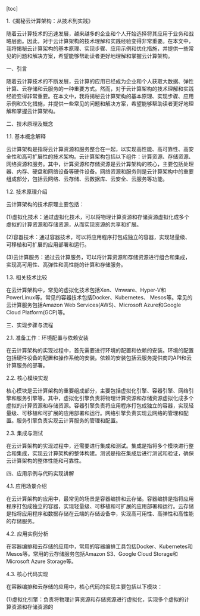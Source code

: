 
[toc]                    
                
                
1.《揭秘云计算架构：从技术到实践》

随着云计算技术的迅速发展，越来越多的企业和个人开始选择将其应用于业务和战略层面。因此，对于云计算架构的技术理解和实践经验变得非常重要。在本文中，我将揭秘云计算架构的基本原理、实现步骤、应用示例和优化措施，并提供一些常见的问题和解决方案，希望能够帮助读者更好地理解和掌握云计算架构。

一、引言

随着云计算技术的不断发展，云计算的应用已经成为企业和个人获取大数据、弹性计算、云存储和云服务的一种重要方式。然而，对于云计算架构的技术理解和实践经验变得非常重要。在本文中，我将揭秘云计算架构的基本原理、实现步骤、应用示例和优化措施，并提供一些常见的问题和解决方案，希望能够帮助读者更好地理解和掌握云计算架构。

二、技术原理及概念

1.1. 基本概念解释

云计算架构是指将云计算资源和服务整合在一起，以实现高性能、高可靠性、高安全性和高可扩展性的技术架构。云计算架构包括以下组件：计算资源、存储资源、网络资源和服务。其中，计算资源和存储资源是云计算架构的核心，主要包括处理器、内存、硬盘和网络设备等硬件设备。网络资源和服务则是云计算架构中的重要组成部分，包括云网络、云存储、云数据库、云安全、云服务等功能。

1.2. 技术原理介绍

云计算架构的技术原理主要包括：

(1)虚拟化技术：通过虚拟化技术，可以将物理计算资源和存储资源虚拟化成多个虚拟的计算资源和存储资源，从而实现资源的共享和扩展。

(2)容器技术：通过容器技术，可以将应用程序打包成独立的容器，实现轻量级、可移植和可扩展的应用部署和运行。

(3)云计算服务：通过云计算服务，可以将计算资源和存储资源进行组合和集成，实现高可用性、高弹性和高性能的计算和存储服务。

1.3. 相关技术比较

在云计算架构中，常见的虚拟化技术包括Xen、Vmware、Hyper-V和PowerLinux等。常见的容器技术包括Docker、Kubernetes、 Mesos等。常见的云计算服务包括Amazon Web Services(AWS)、Microsoft Azure和Google Cloud Platform(GCP)等。

三、实现步骤与流程

2.1. 准备工作：环境配置与依赖安装

在云计算架构的实现过程中，首先需要进行环境的配置和依赖的安装。环境的配置包括硬件设备的配置和操作系统的安装。依赖的安装包括云服务提供商的API和云计算服务的部署。

2.2. 核心模块实现

核心模块是云计算架构的重要组成部分，主要包括虚拟化引擎、容器引擎、网络引擎和服务引擎等。其中，虚拟化引擎负责将物理计算资源和存储资源虚拟化成多个虚拟的计算资源和存储资源。容器引擎负责将应用程序打包成独立的容器，实现轻量级、可移植和可扩展的应用部署和运行。网络引擎负责实现云网络的管理和配置。服务引擎负责实现云计算服务的管理和配置。

2.3. 集成与测试

在云计算架构的实现过程中，还需要进行集成和测试。集成是指将多个模块进行整合和集成，实现云计算架构的整体构建。测试是指在集成后进行测试和验证，确保云计算架构的整体性能和可靠性。

四、应用示例与代码实现讲解

4.1. 应用场景介绍

在云计算架构的应用中，最常见的场景是容器编排和云存储。容器编排是指将应用程序打包成独立的容器，实现轻量级、可移植和可扩展的应用部署和运行。云存储是指将应用程序和数据存储在云端的存储设备中，实现高可用性、高弹性和高性能的存储服务。

4.2. 应用实例分析

在容器编排和云存储的应用中，常用的容器编排工具包括Docker、Kubernetes和Mesos等。常用的云存储服务包括Amazon S3、Google Cloud Storage和Microsoft Azure Storage等。

4.3. 核心代码实现

在容器编排和云存储的应用中，核心代码的实现主要包括以下模块：

(1)虚拟化引擎：负责将物理计算资源和存储资源进行虚拟化，实现多个虚拟的计算资源和存储资源的

